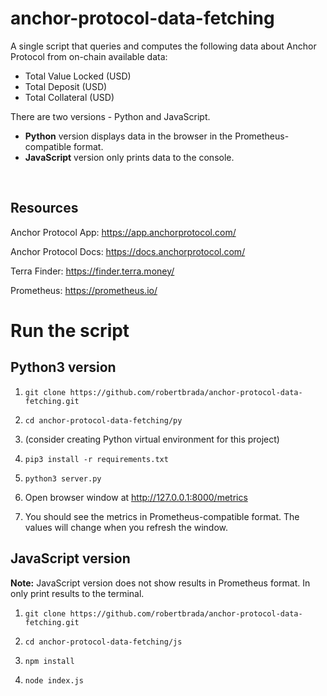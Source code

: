 # anchor-protocol-data-fetching
A single script that queries and computes the following data about Anchor Protocol from on-chain available data:
- Total Value Locked (USD)
- Total Deposit (USD)
- Total Collateral (USD)

There are two versions - Python and JavaScript. 
- **Python** version displays data in the browser in the Prometheus-compatible format.
- **JavaScript** version only prints data to the console.

<br /> 

## Resources

Anchor Protocol App: https://app.anchorprotocol.com/

Anchor Protocol Docs: https://docs.anchorprotocol.com/

Terra Finder: https://finder.terra.money/

Prometheus: https://prometheus.io/

# Run the script

## Python3 version

1. `git clone https://github.com/robertbrada/anchor-protocol-data-fetching.git`

2. `cd anchor-protocol-data-fetching/py`

3. (consider creating Python virtual environment for this project)

4. `pip3 install -r requirements.txt`

5. `python3 server.py`

6. Open browser window at http://127.0.0.1:8000/metrics

7. You should see the metrics in Prometheus-compatible format. The values will change when you refresh the window.

## JavaScript version

**Note:** JavaScript version does not show results in Prometheus format. In only print results to the terminal.

1. `git clone https://github.com/robertbrada/anchor-protocol-data-fetching.git`

2. `cd anchor-protocol-data-fetching/js`

3. `npm install`

4. `node index.js`